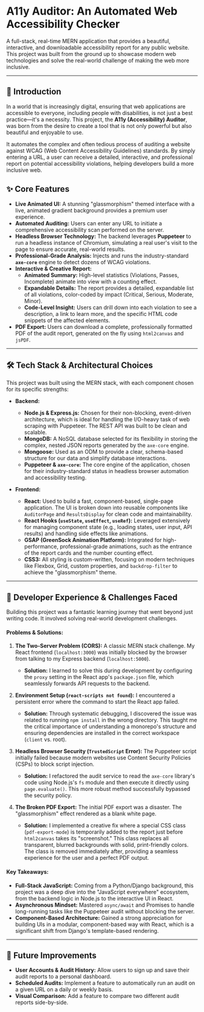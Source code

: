 # A11y Auditor: An Automated Web Accessibility Checker

A full-stack, real-time MERN application that provides a beautiful, interactive, and downloadable accessibility report for any public website. This project was built from the ground up to showcase modern web technologies and solve the real-world challenge of making the web more inclusive.

---

## 🚀 Introduction

In a world that is increasingly digital, ensuring that web applications are accessible to everyone, including people with disabilities, is not just a best practice—it's a necessity. This project, the **A11y (Accessibility) Auditor**, was born from the desire to create a tool that is not only powerful but also beautiful and enjoyable to use.

It automates the complex and often tedious process of auditing a website against WCAG (Web Content Accessibility Guidelines) standards. By simply entering a URL, a user can receive a detailed, interactive, and professional report on potential accessibility violations, helping developers build a more inclusive web.

## ✨ Core Features

* **Live Animated UI:** A stunning "glassmorphism" themed interface with a live, animated gradient background provides a premium user experience.
* **Automated Auditing:** Users can enter any URL to initiate a comprehensive accessibility scan performed on the server.
* **Headless Browser Technology:** The backend leverages **Puppeteer** to run a headless instance of Chromium, simulating a real user's visit to the page to ensure accurate, real-world results.
* **Professional-Grade Analysis:** Injects and runs the industry-standard **`axe-core`** engine to detect dozens of WCAG violations.
* **Interactive & Creative Report:**
    * **Animated Summary:** High-level statistics (Violations, Passes, Incomplete) animate into view with a counting effect.
    * **Expandable Details:** The report provides a detailed, expandable list of all violations, color-coded by impact (Critical, Serious, Moderate, Minor).
    * **Code-Level Insight:** Users can drill down into each violation to see a description, a link to learn more, and the specific HTML code snippets of the affected elements.
* **PDF Export:** Users can download a complete, professionally formatted PDF of the audit report, generated on the fly using `html2canvas` and `jsPDF`.

---

## 🛠️ Tech Stack & Architectural Choices

This project was built using the MERN stack, with each component chosen for its specific strengths:

* **Backend:**
    * **Node.js & Express.js:** Chosen for their non-blocking, event-driven architecture, which is ideal for handling the I/O-heavy task of web scraping with Puppeteer. The REST API was built to be clean and scalable.
    * **MongoDB:** A NoSQL database selected for its flexibility in storing the complex, nested JSON reports generated by the `axe-core` engine.
    * **Mongoose:** Used as an ODM to provide a clear, schema-based structure for our data and simplify database interactions.
    * **Puppeteer & `axe-core`:** The core engine of the application, chosen for their industry-standard status in headless browser automation and accessibility testing.

* **Frontend:**
    * **React:** Used to build a fast, component-based, single-page application. The UI is broken down into reusable components like `AuditorPage` and `ResultsDisplay` for clean code and maintainability.
    * **React Hooks (`useState`, `useEffect`, `useRef`):** Leveraged extensively for managing component state (e.g., loading states, user input, API results) and handling side effects like animations.
    * **GSAP (GreenSock Animation Platform):** Integrated for high-performance, professional-grade animations, such as the entrance of the report cards and the number counting effect.
    * **CSS3:** All styling is custom-written, focusing on modern techniques like Flexbox, Grid, custom properties, and `backdrop-filter` to achieve the "glassmorphism" theme.

---

## 🧠 Developer Experience & Challenges Faced

Building this project was a fantastic learning journey that went beyond just writing code. It involved solving real-world development challenges.

#### **Problems & Solutions:**

1.  **The Two-Server Problem (CORS):** A classic MERN stack challenge. My React frontend (`localhost:3000`) was initially blocked by the browser from talking to my Express backend (`localhost:5000`).
    * **Solution:** I learned to solve this during development by configuring the `proxy` setting in the React app's `package.json` file, which seamlessly forwards API requests to the backend.

2.  **Environment Setup (`react-scripts not found`):** I encountered a persistent error where the command to start the React app failed.
    * **Solution:** Through systematic debugging, I discovered the issue was related to running `npm install` in the wrong directory. This taught me the critical importance of understanding a monorepo's structure and ensuring dependencies are installed in the correct workspace (`client` vs. root).

3.  **Headless Browser Security (`TrustedScript` Error):** The Puppeteer script initially failed because modern websites use Content Security Policies (CSPs) to block script injection.
    * **Solution:** I refactored the audit service to read the `axe-core` library's code using Node.js's `fs` module and then execute it directly using `page.evaluate()`. This more robust method successfully bypassed the security policy.

4.  **The Broken PDF Export:** The initial PDF export was a disaster. The "glassmorphism" effect rendered as a blank white page.
    * **Solution:** I implemented a creative fix where a special CSS class (`pdf-export-mode`) is temporarily added to the report just before `html2canvas` takes its "screenshot." This class replaces all transparent, blurred backgrounds with solid, print-friendly colors. The class is removed immediately after, providing a seamless experience for the user and a perfect PDF output.

#### **Key Takeaways:**

* **Full-Stack JavaScript:** Coming from a Python/Django background, this project was a deep dive into the "JavaScript everywhere" ecosystem, from the backend logic in Node.js to the interactive UI in React.
* **Asynchronous Mindset:** Mastered `async/await` and Promises to handle long-running tasks like the Puppeteer audit without blocking the server.
* **Component-Based Architecture:** Gained a strong appreciation for building UIs in a modular, component-based way with React, which is a significant shift from Django's template-based rendering.

---

## 🚀 Future Improvements

* **User Accounts & Audit History:** Allow users to sign up and save their audit reports to a personal dashboard.
* **Scheduled Audits:** Implement a feature to automatically run an audit on a given URL on a daily or weekly basis.
* **Visual Comparison:** Add a feature to compare two different audit reports side-by-side.